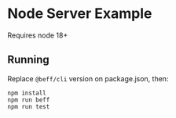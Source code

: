 # Node Server Example

Requires node 18+

## Running

Replace `@beff/cli` version on package.json, then:

```
npm install
npm run beff
npm run test
```
